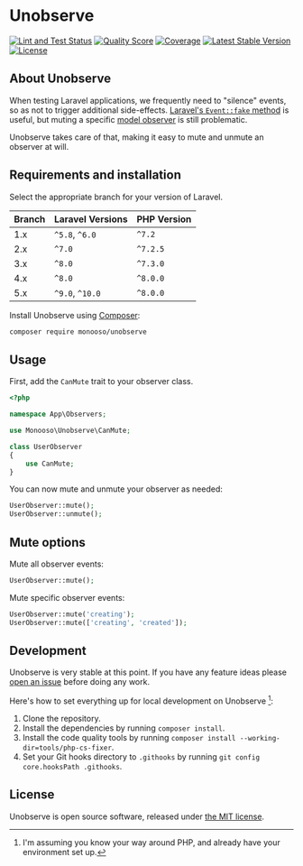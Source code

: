 # Unobserve

<p>
  <a href="https://github.com/monooso/unobserve/actions/workflows/lint-and-test.yml"><img src="https://github.com/monooso/unobserve/actions/workflows/lint-and-test.yml/badge.svg" alt="Lint and Test Status"/></a>
  <a href="https://scrutinizer-ci.com/g/monooso/unobserve"><img src="https://img.shields.io/scrutinizer/g/monooso/unobserve.svg" alt="Quality Score"/></a>
  <a href="https://scrutinizer-ci.com/g/monooso/unobserve"><img src="https://img.shields.io/scrutinizer/coverage/g/monooso/unobserve.svg" alt="Coverage"/></a>
  <a href="https://packagist.org/packages/monooso/unobserve"><img src="https://poser.pugx.org/monooso/unobserve/v/stable.svg" alt="Latest Stable Version"/></a>
  <a href="https://packagist.org/packages/monooso/unobserve"><img src="https://poser.pugx.org/monooso/unobserve/license.svg" alt="License"/></a>
</p>

## About Unobserve
When testing Laravel applications, we frequently need to "silence" events, so as not to trigger additional side-effects. [Laravel's `Event::fake` method](https://laravel.com/docs/mocking#event-fake) is useful, but muting a specific [model observer](https://laravel.com/docs/eloquent#observers) is still problematic.

Unobserve takes care of that, making it easy to mute and unmute an observer at will.

## Requirements and installation
Select the appropriate branch for your version of Laravel.

| Branch | Laravel Versions | PHP Version |
|:-------|:-----------------|:------------|
| 1.x    | `^5.8`, `^6.0`   | `^7.2`      |
| 2.x    | `^7.0`           | `^7.2.5`    |
| 3.x    | `^8.0`           | `^7.3.0`    |
| 4.x    | `^8.0`           | `^8.0.0`    |
| 5.x    | `^9.0`, `^10.0`  | `^8.0.0`    |

Install Unobserve using [Composer](https://getcomposer.org/):

```bash
composer require monooso/unobserve
```

## Usage
First, add the `CanMute` trait to your observer class.

```php
<?php

namespace App\Observers;

use Monooso\Unobserve\CanMute;

class UserObserver
{
    use CanMute;
}
```

You can now mute and unmute your observer as needed:

```php
UserObserver::mute();
UserObserver::unmute();
```

## Mute options

Mute all observer events:

```php
UserObserver::mute();
```

Mute specific observer events:

```php
UserObserver::mute('creating');
UserObserver::mute(['creating', 'created']);
```

## Development
Unobserve is very stable at this point. If you have any feature ideas please [open an issue](https://github.com/monooso/unobserve/issues/new) before doing any work.

Here's how to set everything up for local development on Unobserve [^development]:

[^development]: I'm assuming you know your way around PHP, and already have your environment set up.

1. Clone the repository.
2. Install the dependencies by running `composer install`.
3. Install the code quality tools by running `composer install --working-dir=tools/php-cs-fixer`.
4. Set your Git hooks directory to `.githooks` by running `git config core.hooksPath .githooks`.

## License
Unobserve is open source software, released under [the MIT license](https://github.com/monooso/unobserve/blob/master/LICENSE.txt).
